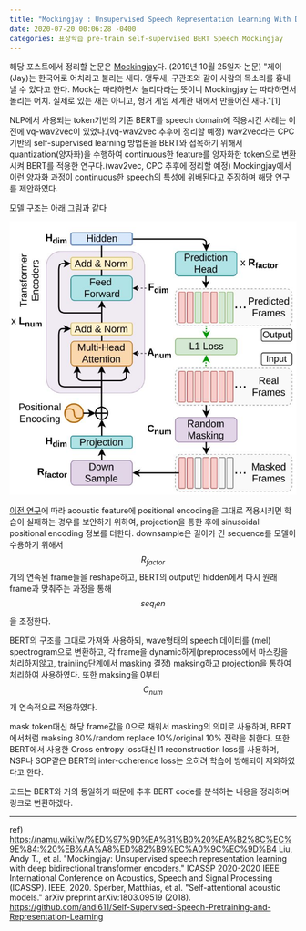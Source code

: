 ```yaml
---
title: "Mockingjay : Unsupervised Speech Representation Learning With Deep Bidirectional Transformer Encoders"
date: 2020-07-20 00:06:28 -0400
categories: 표상학습 pre-train self-supervised BERT Speech Mockingjay 
---
```


해당 포스트에서 정리할 논문은 [Mockingjay](https://arxiv.org/pdf/1910.12638.pdf)다. (2019년 10월 25일자 논문)
  "제이(Jay)는 한국어로 어치라고 불리는 새다. 앵무새, 구관조와 같이 사람의 목소리를 흉내낼 수 있다고 한다. Mock는 따라하면서 놀리다라는 뜻이니 Mockingjay 는 따라하면서 놀리는 어치. 실제로 있는 새는 아니고, 헝거 게임 세계관 내에서 만들어진 새다."[1]

NLP에서 사용되는 token기반의 기존 BERT를 speech domain에 적용시킨 사례는 이전에 vq-wav2vec이 있었다.(vq-wav2vec 추후에 정리할 예정) wav2vec라는 CPC기반의 self-supervised learning 방법론을 BERT와 접목하기 위해서 quantization(양자화)을 수행하여 continuous한 feature를 양자화한 token으로 변환시켜 BERT를 적용한 연구다.(wav2vec, CPC 추후에 정리할 예정) Mockingjay에서 이런 양자화 과정이 continuous한 speech의 특성에 위배된다고 주장하며 해당 연구를 제안하였다.

모델 구조는 아래 그림과 같다

![Mockingjay_model](/assets/images/mockingjay_model.jpg)

[이전 연구](https://arxiv.org/pdf/1803.09519.pdf)에 따라 acoustic feature에 positional encoding을 그대로 적용시키면 학습이 실패하는 경우를 보안하기 위하여, projection을 통한 후에 sinusoidal positional encoding 정보를 더한다. downsample은 길이가 긴 sequence를 모델이 수용하기 위해서 $$R_{factor}$$개의 연속된 frame들을 reshape하고, BERT의 output인 hidden에서 다시 원래 frame과 맞춰주는 과정을 통해 $$seq_len$$을 조정한다.

BERT의 구조를 그대로 가져와 사용하되, wave형태의 speech 데이터를 (mel) spectrogram으로 변환하고, 각 frame을 dynamic하게(preprocess에서 마스킹을 처리하지않고, trainiing단계에서 masking 결정) maksing하고 projection을 통하여  처리하여 사용하였다. 또한 maksing을 0부터 $$C_{num}$$개 연속적으로 적용하였다.

mask token대신 해당 frame값을 0으로 채워서 masking의 의미로 사용하며, BERT에서처럼 maksing 80%/random replace 10%/original 10% 전략을 취한다. 또한 BERT에서 사용한 Cross entropy loss대신 l1 reconstruction loss를 사용하며, NSP나 SOP같은 BERT의 inter-coherence loss는 오히려 학습에 방해되어 제외하였다고 한다.

코드는 BERT와 거의 동일하기 떄문에 추후 BERT code를 분석하는 내용을 정리하며 링크로 변환하겠다.


***
  ref)
  https://namu.wiki/w/%ED%97%9D%EA%B1%B0%20%EA%B2%8C%EC%9E%84:%20%EB%AA%A8%ED%82%B9%EC%A0%9C%EC%9D%B4
  Liu, Andy T., et al. "Mockingjay: Unsupervised speech representation learning with deep bidirectional transformer encoders." ICASSP 2020-2020 IEEE International Conference on Acoustics, Speech and Signal Processing (ICASSP). IEEE, 2020.
  Sperber, Matthias, et al. "Self-attentional acoustic models." arXiv preprint arXiv:1803.09519 (2018).
  https://github.com/andi611/Self-Supervised-Speech-Pretraining-and-Representation-Learning
